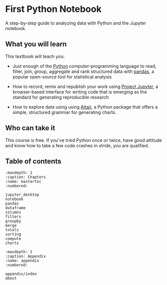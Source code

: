 ```{include} _templates/nav.html
```

# First Python Notebook

A step-by-step guide to analyzing data with Python and the Jupyter notebook.

## What you will learn

This textbook will teach you:

* Just enough of the [Python](https://www.python.org/) computer-programming language to read, filter, join, group, aggregate and rank structured data with [pandas](http://pandas.pydata.org/), a popular open-source tool for statistical analysis

* How to record, remix and republish your work using [Project Jupyter](http://jupyter.org/), a browser-based interface for writing code that is emerging as the standard for generating reproducible research

* How to explore data using using [Altair](https://altair-viz.github.io/), a Python package that offers a simple, structured grammar for generating charts.

## Who can take it

This course is free. If you've tried Python once or twice, have good attitude and know how to take a few code crashes in stride, you are qualified.

## Table of contents

```{toctree}
:maxdepth: 1
:caption: Chapters
:name: mastertoc
:numbered:

jupyter_desktop
notebook
pandas
dataframe
columns
filters
groupby
merge
totals
sorting
compute
charts
```

```{toctree}
:maxdepth: 1
:caption: Appendix
:name: appendix
:numbered:

appendix/index
about
```

